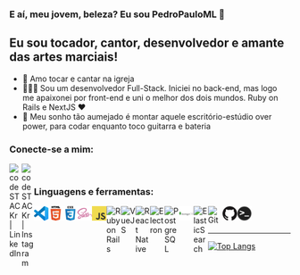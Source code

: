 ### E aí, meu jovem, beleza? Eu sou PedroPauloML 👋

## Eu sou tocador, cantor, desenvolvedor e amante das artes marciais!

* 🎸 Amo tocar e cantar na igreja
* 👨🏻‍💻 Sou um desenvolvedor Full-Stack. Iniciei no back-end, mas logo me apaixonei por front-end e uni o melhor dos dois mundos. Ruby on Rails e NextJS ❤️
* 🥅 Meu sonho tão aumejado é montar aquele escritório-estúdio over power, para codar enquanto toco guitarra e bateria

### Conecte-se a mim:

[<img align="left" alt="codeSTACKr | LinkedIn" width="22px" src="https://cdn.jsdelivr.net/npm/simple-icons@v3/icons/linkedin.svg" />][linkedin]
[<img align="left" alt="codeSTACKr | Instagram" width="22px" src="https://cdn.jsdelivr.net/npm/simple-icons@v3/icons/instagram.svg" />][instagram]

<br />

### Linguagens e ferramentas:

<img align="left" alt="Visual Studio Code" width="26px" src="https://raw.githubusercontent.com/github/explore/80688e429a7d4ef2fca1e82350fe8e3517d3494d/topics/visual-studio-code/visual-studio-code.png" />
<img align="left" alt="HTML5" width="26px" src="https://raw.githubusercontent.com/github/explore/80688e429a7d4ef2fca1e82350fe8e3517d3494d/topics/html/html.png" />
<img align="left" alt="CSS3" width="26px" src="https://raw.githubusercontent.com/github/explore/80688e429a7d4ef2fca1e82350fe8e3517d3494d/topics/css/css.png" />
<img align="left" alt="Sass" width="26px" src="https://raw.githubusercontent.com/github/explore/80688e429a7d4ef2fca1e82350fe8e3517d3494d/topics/sass/sass.png" />
<img align="left" alt="JavaScript" width="26px" src="https://raw.githubusercontent.com/github/explore/80688e429a7d4ef2fca1e82350fe8e3517d3494d/topics/javascript/javascript.png" />
<img align="left" alt="Ruby on Rails" width="26px" src="https://www.portalgsti.com.br/media/uploads/marcomascarenhas/ruby-on-rails.png" />
<img align="left" alt="VueJS" width="26px" src="https://br.vuejs.org//images/logo.png" />
<img align="left" alt="React Native" width="26px" src="https://upload.wikimedia.org/wikipedia/commons/thumb/a/a7/React-icon.svg/1200px-React-icon.svg.png" />
<img align="left" alt="Electron" width="26px" src="https://user-images.githubusercontent.com/3600593/60781010-41dfae80-a173-11e9-99f9-03a8b712b87d.png" />
<img align="left" alt="PostgreSQL" width="26px" src="https://cdn.iconscout.com/icon/free/png-512/postgresql-226047.png" />
<img align="left" alt="MongoDB" width="26px" src="https://raw.githubusercontent.com/github/explore/80688e429a7d4ef2fca1e82350fe8e3517d3494d/topics/mongodb/mongodb.png" />
<img align="left" alt="ElasticSearch" width="26px" src="https://assets.zabbix.com/img/brands/elastic.svg" />
<img align="left" alt="Git" width="26px" src="https://avatars3.githubusercontent.com/u/18133?s=200&v=4" />
<img align="left" alt="GitHub" width="26px" src="https://raw.githubusercontent.com/github/explore/78df643247d429f6cc873026c0622819ad797942/topics/github/github.png" />
<img align="left" alt="HTML5" width="26px" src="https://raw.githubusercontent.com/github/explore/80688e429a7d4ef2fca1e82350fe8e3517d3494d/topics/terminal/terminal.png" />

<br/>
<br/>

---
[![Top Langs](https://github-readme-stats.vercel.app/api/top-langs/?username=pedropauloml&layout=compact)](https://github.com/anuraghazra/github-readme-stats)

[instagram]: https://www.instagram.com/pedropauloml/
[linkedin]: https://www.linkedin.com/in/pedropauloml/
